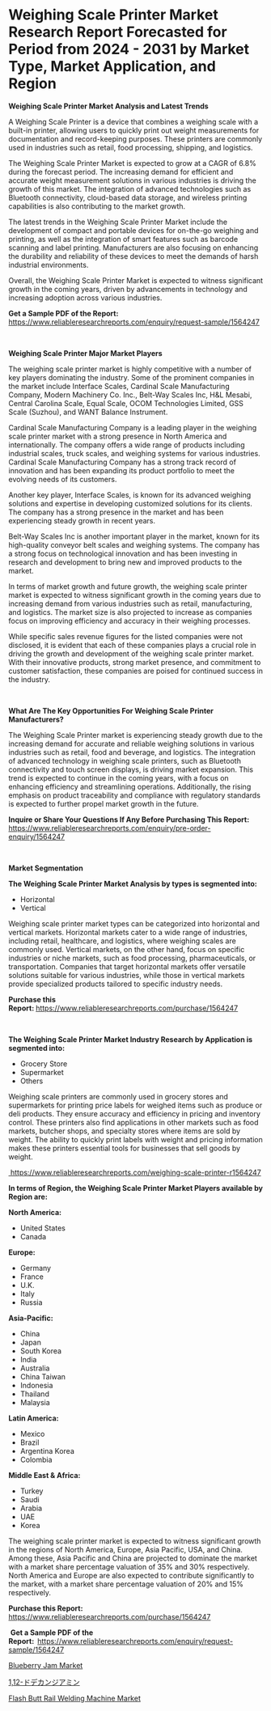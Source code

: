 <p><h1>Weighing Scale Printer Market Research Report Forecasted for Period from 2024 -  2031 by Market Type, Market Application, and Region</h1></p><p><strong>Weighing Scale Printer Market Analysis and Latest Trends</strong></p>
<p><p>A Weighing Scale Printer is a device that combines a weighing scale with a built-in printer, allowing users to quickly print out weight measurements for documentation and record-keeping purposes. These printers are commonly used in industries such as retail, food processing, shipping, and logistics.</p><p>The Weighing Scale Printer Market is expected to grow at a CAGR of 6.8% during the forecast period. The increasing demand for efficient and accurate weight measurement solutions in various industries is driving the growth of this market. The integration of advanced technologies such as Bluetooth connectivity, cloud-based data storage, and wireless printing capabilities is also contributing to the market growth.</p><p>The latest trends in the Weighing Scale Printer Market include the development of compact and portable devices for on-the-go weighing and printing, as well as the integration of smart features such as barcode scanning and label printing. Manufacturers are also focusing on enhancing the durability and reliability of these devices to meet the demands of harsh industrial environments.</p><p>Overall, the Weighing Scale Printer Market is expected to witness significant growth in the coming years, driven by advancements in technology and increasing adoption across various industries.</p></p>
<p><strong>Get a Sample PDF of the Report:&nbsp;</strong> <a href="https://www.reliableresearchreports.com/enquiry/request-sample/1564247">https://www.reliableresearchreports.com/enquiry/request-sample/1564247</a></p>
<p>&nbsp;</p>
<p><strong>Weighing Scale Printer Major Market Players</strong></p>
<p><p>The weighing scale printer market is highly competitive with a number of key players dominating the industry. Some of the prominent companies in the market include Interface Scales, Cardinal Scale Manufacturing Company, Modern Machinery Co. Inc., Belt-Way Scales Inc, H&L Mesabi, Central Carolina Scale, Equal Scale, OCOM Technologies Limited, GSS Scale (Suzhou), and WANT Balance Instrument.</p><p>Cardinal Scale Manufacturing Company is a leading player in the weighing scale printer market with a strong presence in North America and internationally. The company offers a wide range of products including industrial scales, truck scales, and weighing systems for various industries. Cardinal Scale Manufacturing Company has a strong track record of innovation and has been expanding its product portfolio to meet the evolving needs of its customers.</p><p>Another key player, Interface Scales, is known for its advanced weighing solutions and expertise in developing customized solutions for its clients. The company has a strong presence in the market and has been experiencing steady growth in recent years.</p><p>Belt-Way Scales Inc is another important player in the market, known for its high-quality conveyor belt scales and weighing systems. The company has a strong focus on technological innovation and has been investing in research and development to bring new and improved products to the market.</p><p>In terms of market growth and future growth, the weighing scale printer market is expected to witness significant growth in the coming years due to increasing demand from various industries such as retail, manufacturing, and logistics. The market size is also projected to increase as companies focus on improving efficiency and accuracy in their weighing processes.</p><p>While specific sales revenue figures for the listed companies were not disclosed, it is evident that each of these companies plays a crucial role in driving the growth and development of the weighing scale printer market. With their innovative products, strong market presence, and commitment to customer satisfaction, these companies are poised for continued success in the industry.</p></p>
<p>&nbsp;</p>
<p><strong>What Are The Key Opportunities For Weighing Scale Printer Manufacturers?</strong></p>
<p><p>The Weighing Scale Printer market is experiencing steady growth due to the increasing demand for accurate and reliable weighing solutions in various industries such as retail, food and beverage, and logistics. The integration of advanced technology in weighing scale printers, such as Bluetooth connectivity and touch screen displays, is driving market expansion. This trend is expected to continue in the coming years, with a focus on enhancing efficiency and streamlining operations. Additionally, the rising emphasis on product traceability and compliance with regulatory standards is expected to further propel market growth in the future.</p></p>
<p><strong>Inquire or Share Your Questions If Any Before Purchasing This Report:</strong> <a href="https://www.reliableresearchreports.com/enquiry/pre-order-enquiry/1564247">https://www.reliableresearchreports.com/enquiry/pre-order-enquiry/1564247</a></p>
<p>&nbsp;</p>
<p><strong>Market Segmentation</strong></p>
<p><strong>The Weighing Scale Printer Market Analysis by types is segmented into:</strong></p>
<p><ul><li>Horizontal</li><li>Vertical</li></ul></p>
<p><p>Weighing scale printer market types can be categorized into horizontal and vertical markets. Horizontal markets cater to a wide range of industries, including retail, healthcare, and logistics, where weighing scales are commonly used. Vertical markets, on the other hand, focus on specific industries or niche markets, such as food processing, pharmaceuticals, or transportation. Companies that target horizontal markets offer versatile solutions suitable for various industries, while those in vertical markets provide specialized products tailored to specific industry needs.</p></p>
<p><strong>Purchase this Report:&nbsp;</strong><a href="https://www.reliableresearchreports.com/purchase/1564247">https://www.reliableresearchreports.com/purchase/1564247</a></p>
<p>&nbsp;</p>
<p><strong>The Weighing Scale Printer Market Industry Research by Application is segmented into:</strong></p>
<p><ul><li>Grocery Store</li><li>Supermarket</li><li>Others</li></ul></p>
<p><p>Weighing scale printers are commonly used in grocery stores and supermarkets for printing price labels for weighed items such as produce or deli products. They ensure accuracy and efficiency in pricing and inventory control. These printers also find applications in other markets such as food markets, butcher shops, and specialty stores where items are sold by weight. The ability to quickly print labels with weight and pricing information makes these printers essential tools for businesses that sell goods by weight.</p></p>
<p><a href="https://www.reliableresearchreports.com/weighing-scale-printer-r1564247">&nbsp;https://www.reliableresearchreports.com/weighing-scale-printer-r1564247</a></p>
<p><strong>In terms of Region, the Weighing Scale Printer Market Players available by Region are:</strong></p>
<p>
    <p> <strong> North America: </strong>
        <ul>
            <li>United States</li>
            <li>Canada</li>
        </ul>
        </p> 
    <p> <strong> Europe: </strong>
        <ul>
            <li>Germany</li>
            <li>France</li>
            <li>U.K.</li>
            <li>Italy</li>
            <li>Russia</li>
        </ul>
        </p> 
    <p> <strong> Asia-Pacific: </strong>
        <ul>
            <li>China</li>
            <li>Japan</li>
            <li>South Korea</li>
            <li>India</li>
            <li>Australia</li>
            <li>China Taiwan</li>
            <li>Indonesia</li>
            <li>Thailand</li>
            <li>Malaysia</li>
        </ul>
        </p> 
    <p> <strong> Latin America: </strong>
        <ul>
            <li>Mexico</li>
            <li>Brazil</li>
            <li>Argentina Korea</li>
            <li>Colombia</li>
        </ul>
        </p> 
    <p> <strong> Middle East & Africa: </strong>
        <ul>
            <li>Turkey</li>
            <li>Saudi</li>
            <li>Arabia</li>
            <li>UAE</li>
            <li>Korea</li>
        </ul>
    </p>
    </p>
<p><p>The weighing scale printer market is expected to witness significant growth in the regions of North America, Europe, Asia Pacific, USA, and China. Among these, Asia Pacific and China are projected to dominate the market with a market share percentage valuation of 35% and 30% respectively. North America and Europe are also expected to contribute significantly to the market, with a market share percentage valuation of 20% and 15% respectively.</p></p>
<p><strong>Purchase this Report: </strong><a href="https://www.reliableresearchreports.com/purchase/1564247">https://www.reliableresearchreports.com/purchase/1564247</a></p>
<p>&nbsp;<strong>Get a Sample PDF of the Report:&nbsp;&nbsp;</strong><a href="https://www.reliableresearchreports.com/enquiry/request-sample/1564247">https://www.reliableresearchreports.com/enquiry/request-sample/1564247</a></p>
<p><strong></strong></p>
<p><p><a href="https://github.com/JeanneSawayn2023/Market-Research-Report-List-1/blob/main/blueberry-jam-market.md">Blueberry Jam Market</a></p><p><a href="https://github.com/oqxogxyvqe90775/Market-Research-Report-List-2/blob/main/3598681153402.md">1,12-ドデカンジアミン</a></p><p><a href="https://view.publitas.com/reportprime-1/navigating-the-global-flash-butt-rail-welding-machine-market-landscape-trends-forecasts-and-impact-analysis-2024-2031-covered-in-192-pages/">Flash Butt Rail Welding Machine Market</a></p></p>
